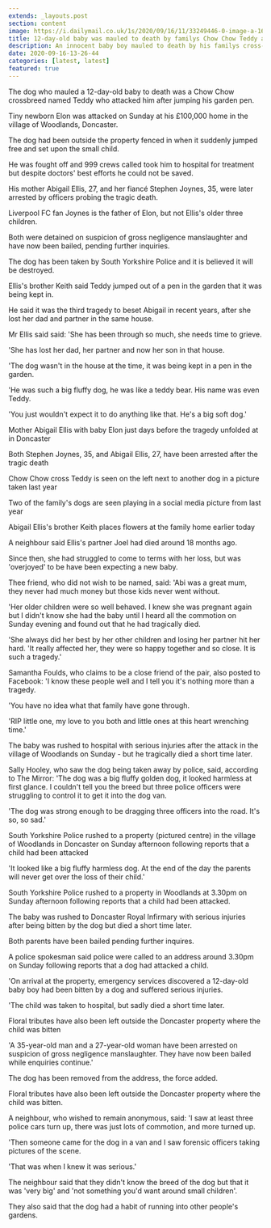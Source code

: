 ```yaml
---
extends: _layouts.post
section: content
image: https://i.dailymail.co.uk/1s/2020/09/16/11/33249446-0-image-a-16_1600251367085.jpg 
title: 12-day-old baby was mauled to death by familys Chow Chow Teddy after dog leapt out of garden pen 
description: An innocent baby boy mauled to death by his familys cross-breed dog was pictured in his mothers arms just days earlier in a heartbreaking picture 
date: 2020-09-16-13-26-44 
categories: [latest, latest] 
featured: true 
--- 
```

The dog who mauled a 12-day-old baby to death was a Chow Chow crossbreed named Teddy who attacked him after jumping his garden pen. 

Tiny newborn Elon was attacked on Sunday at his £100,000 home in the village of Woodlands, Doncaster.

The dog had been outside the property fenced in when it suddenly jumped free and set upon the small child. 

He was fought off and 999 crews called took him to hospital for treatment but despite doctors' best efforts he could not be saved.

His mother Abigail Ellis, 27, and her fiancé Stephen Joynes, 35, were later arrested by officers probing the tragic death.

Liverpool FC fan Joynes is the father of Elon, but not Ellis's older three children.

Both were detained on suspicion of gross negligence manslaughter and have now been bailed, pending further inquiries.

The dog has been taken by South Yorkshire Police and it is believed it will be destroyed.

Ellis's brother Keith said Teddy jumped out of a pen in the garden that it was being kept in.

He said it was the third tragedy to beset Abigail in recent years, after she lost her dad and partner in the same house.

Mr Ellis said said: 'She has been through so much, she needs time to grieve.

'She has lost her dad, her partner and now her son in that house. 

'The dog wasn't in the house at the time, it was being kept in a pen in the garden.

'He was such a big fluffy dog, he was like a teddy bear. His name was even Teddy.

'You just wouldn't expect it to do anything like that. He's a big soft dog.'

Mother Abigail Ellis with baby Elon just days before the tragedy unfolded at in Doncaster

Both Stephen Joynes, 35, and Abigail Ellis, 27, have been arrested after the tragic death

Chow Chow cross Teddy is seen on the left next to another dog in a picture taken last year 

Two of the family's dogs are seen playing in a social media picture from last year

Abigail Ellis's brother Keith places flowers at the family home earlier today

A neighbour said Ellis's partner Joel had died around 18 months ago.

Since then, she had struggled to come to terms with her loss, but was 'overjoyed' to be have been expecting a new baby.

Thee friend, who did not wish to be named, said: 'Abi was a great mum, they never had much money but those kids never went without.

'Her older children were so well behaved. I knew she was pregnant again but I didn't know she had the baby until I heard all the commotion on Sunday evening and found out that he had tragically died.

'She always did her best by her other children and losing her partner hit her hard. 'It really affected her, they were so happy together and so close. It is such a tragedy.'

Samantha Foulds, who claims to be a close friend of the pair, also posted to Facebook: 'I know these people well and I tell you it's nothing more than a tragedy.

'You have no idea what that family have gone through.

'RIP little one, my love to you both and little ones at this heart wrenching time.'  

The baby was rushed to hospital with serious injuries after the attack in the village of Woodlands on Sunday - but he tragically died a short time later.

Sally Hooley, who saw the dog being taken away by police, said, according to The Mirror: 'The dog was a big fluffy golden dog, it looked harmless at first glance. I couldn't tell you the breed but three police officers were struggling to control it to get it into the dog van.

'The dog was strong enough to be dragging three officers into the road. It's so, so sad.'

South Yorkshire Police rushed to a property (pictured centre) in the village of Woodlands in Doncaster on Sunday afternoon following reports that a child had been attacked

'It looked like a big fluffy harmless dog. At the end of the day the parents will never get over the loss of their child.'   

South Yorkshire Police rushed to a property in Woodlands at 3.30pm on Sunday afternoon following reports that a child had been attacked.

The baby was rushed to Doncaster Royal Infirmary with serious injuries after being bitten by the dog but died a short time later.  

Both parents have been bailed pending further inquires.

A police spokesman said police were called to an address around 3.30pm on Sunday following reports that a dog had attacked a child.

'On arrival at the property, emergency services discovered a 12-day-old baby boy had been bitten by a dog and suffered serious injuries.

'The child was taken to hospital, but sadly died a short time later.

Floral tributes have also been left outside the Doncaster property where the child was bitten

'A 35-year-old man and a 27-year-old woman have been arrested on suspicion of gross negligence manslaughter. They have now been bailed while enquiries continue.'

The dog has been removed from the address, the force added. 

Floral tributes have also been left outside the Doncaster property where the child was bitten.

A neighbour, who wished to remain anonymous, said: 'I saw at least three police cars turn up, there was just lots of commotion, and more turned up.

'Then someone came for the dog in a van and I saw forensic officers taking pictures of the scene.

'That was when I knew it was serious.'

The neighbour said that they didn't know the breed of the dog but that it was 'very big' and 'not something you'd want around small children'.

They also said that the dog had a habit of running into other people's gardens. 

